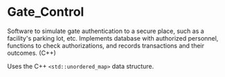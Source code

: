 # Gate_Control
Software to simulate gate authentication to a secure place, such as a facility's parking lot, etc. Implements database with authorized personnel, functions to check authorizations, and records transactions and their outcomes. (C++)

Uses the C++ `<std::unordered_map>` data structure.
